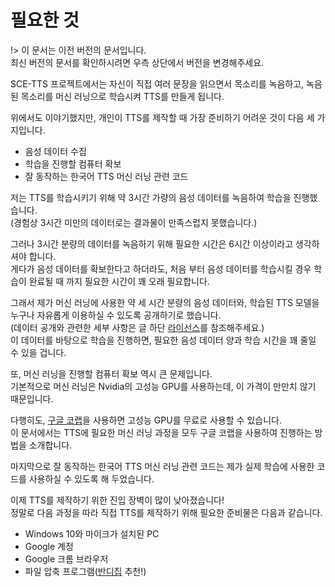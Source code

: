 # 필요한 것

!> 이 문서는 이전 버전의 문서입니다.  
최신 버전의 문서를 확인하시려면 우측 상단에서 버전을 변경해주세요.

SCE-TTS 프로젝트에서는 자신이 직접 여러 문장을 읽으면서 목소리를 녹음하고, 녹음된 목소리를 머신 러닝으로 학습시켜 TTS를 만들게 됩니다.

위에서도 이야기했지만, 개인이 TTS를 제작할 때 가장 준비하기 어려운 것이 다음 세 가지입니다.

- 음성 데이터 수집
- 학습을 진행할 컴퓨터 확보
- 잘 동작하는 한국어 TTS 머신 러닝 관련 코드

저는 TTS를 학습시키기 위해 약 3시간 가량의 음성 데이터를 녹음하여 학습을 진행했습니다.  
(경험상 3시간 미만의 데이터로는 결과물이 만족스럽지 못했습니다.)

그러나 3시간 분량의 데이터를 녹음하기 위해 필요한 시간은 6시간 이상이라고 생각하셔야 합니다.  
게다가 음성 데이터를 확보한다고 하더라도, 처음 부터 음성 데이터를 학습시킬 경우 학습이 완료될 때 까지 필요한 시간이 꽤 오래 필요합니다.

그래서 제가 머신 러닝에 사용한 약 세 시간 분량의 음성 데이터와, 학습된 TTS 모델을 누구나 자유롭게 이용하실 수 있도록 공개하기로 했습니다.  
(데이터 공개와 관련한 세부 사항은 글 하단 [라이선스](/v1/license.md)를 참조해주세요.)  
이 데이터를 바탕으로 학습을 진행하면, 필요한 음성 데이터 양과 학습 시간을 꽤 줄일 수 있을 겁니다.

또, 머신 러닝을 진행할 컴퓨터 확보 역시 큰 문제입니다.  
기본적으로 머신 러닝은 Nvidia의 고성능 GPU를 사용하는데, 이 가격이 만만치 않기 때문입니다.

다행히도, [구글 코랩](https://colab.research.google.com/)을 사용하면 고성능 GPU를 무료로 사용할 수 있습니다.  
이 문서에서는 TTS에 필요한 머신 러닝 과정을 모두 구글 코랩을 사용하여 진행하는 방법을 소개합니다.

마지막으로 잘 동작하는 한국어 TTS 머신 러닝 관련 코드는 제가 실제 학습에 사용한 코드를 사용하실 수 있도록 해 두었습니다.

이제 TTS를 제작하기 위한 진입 장벽이 많이 낮아졌습니다!  
정말로 다음 과정을 따라 직접 TTS를 제작하기 위해 필요한 준비물은 다음과 같습니다.

- Windows 10와 마이크가 설치된 PC
- Google 계정
- Google 크롬 브라우저
- 파일 압축 프로그램([반디집](https://kr.bandisoft.com/bandizip/) 추천!)